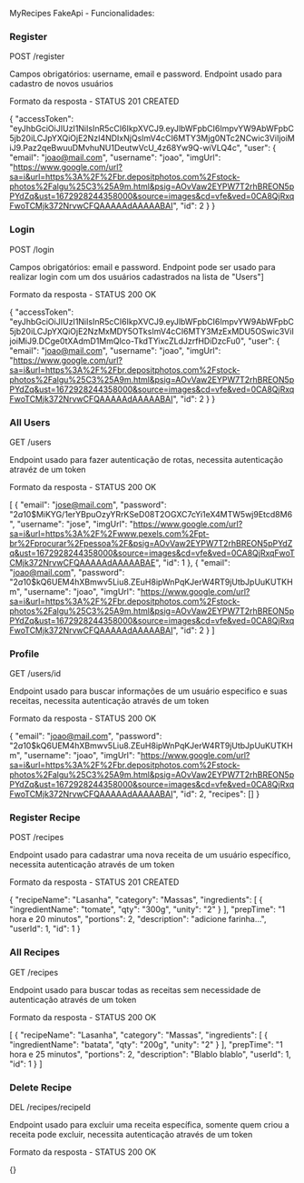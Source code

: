 MyRecipes FakeApi - Funcionalidades:

### Register

POST /register

Campos obrigatórios: username, email e password.
Endpoint usado para cadastro de novos usuários

Formato da resposta - STATUS 201 CREATED

{
"accessToken": "eyJhbGciOiJIUzI1NiIsInR5cCI6IkpXVCJ9.eyJlbWFpbCI6ImpvYW9AbWFpbC5jb20iLCJpYXQiOjE2NzI4NDIxNjQsImV4cCI6MTY3Mjg0NTc2NCwic3ViIjoiMiJ9.Paz2qeBwuuDMvhuNU1DeutwVcU_4z68Yw9Q-wiVLQ4c",
"user": {
"email": "joao@mail.com",
"username": "joao",
"imgUrl": "https://www.google.com/url?sa=i&url=https%3A%2F%2Fbr.depositphotos.com%2Fstock-photos%2Falgu%25C3%25A9m.html&psig=AOvVaw2EYPW7T2rhBREON5pPYdZq&ust=1672928244358000&source=images&cd=vfe&ved=0CA8QjRxqFwoTCMjk372NrvwCFQAAAAAdAAAAABAI",
"id": 2
}
}

### Login

POST /login

Campos obrigatórios: email e password.
Endpoint pode ser usado para realizar login com um dos usuários cadastrados na lista de "Users"]

Formato da resposta - STATUS 200 OK

{
"accessToken": "eyJhbGciOiJIUzI1NiIsInR5cCI6IkpXVCJ9.eyJlbWFpbCI6ImpvYW9AbWFpbC5jb20iLCJpYXQiOjE2NzMxMDY5OTksImV4cCI6MTY3MzExMDU5OSwic3ViIjoiMiJ9.DCge0tXAdmD1MmQlco-TkdTYixcZLdJzrfHDiDzcFu0",
"user": {
"email": "joao@mail.com",
"username": "joao",
"imgUrl": "https://www.google.com/url?sa=i&url=https%3A%2F%2Fbr.depositphotos.com%2Fstock-photos%2Falgu%25C3%25A9m.html&psig=AOvVaw2EYPW7T2rhBREON5pPYdZq&ust=1672928244358000&source=images&cd=vfe&ved=0CA8QjRxqFwoTCMjk372NrvwCFQAAAAAdAAAAABAI",
"id": 2
}
}

### All Users

GET /users

Endpoint usado para fazer autenticação de rotas, necessita autenticação atravéz de um token

Formato da resposta - STATUS 200 OK

[
{
"email": "jose@mail.com",
"password": "$2a$10$MiKYG/1erYBpuOzyYRrKSeD08T2OGXC7cYi1eX4MTW5wj9Etcd8M6",
"username": "jose",
"imgUrl": "https://www.google.com/url?sa=i&url=https%3A%2F%2Fwww.pexels.com%2Fpt-br%2Fprocurar%2Fpessoa%2F&psig=AOvVaw2EYPW7T2rhBREON5pPYdZq&ust=1672928244358000&source=images&cd=vfe&ved=0CA8QjRxqFwoTCMjk372NrvwCFQAAAAAdAAAAABAE",
"id": 1
},
{
"email": "joao@mail.com",
"password": "$2a$10$kQ6UEM4hXBmwv5Liu8.ZEuH8ipWnPqKJerW4RT9jUtbJpUuKUTKHm",
"username": "joao",
"imgUrl": "https://www.google.com/url?sa=i&url=https%3A%2F%2Fbr.depositphotos.com%2Fstock-photos%2Falgu%25C3%25A9m.html&psig=AOvVaw2EYPW7T2rhBREON5pPYdZq&ust=1672928244358000&source=images&cd=vfe&ved=0CA8QjRxqFwoTCMjk372NrvwCFQAAAAAdAAAAABAI",
"id": 2
}
]

### Profile

GET /users/id

Endpoint usado para buscar informações de um usuário especifico e suas receitas, necessita autenticação através de um token

Formato da resposta - STATUS 200 OK

{
"email": "joao@mail.com",
"password": "$2a$10$kQ6UEM4hXBmwv5Liu8.ZEuH8ipWnPqKJerW4RT9jUtbJpUuKUTKHm",
"username": "joao",
"imgUrl": "https://www.google.com/url?sa=i&url=https%3A%2F%2Fbr.depositphotos.com%2Fstock-photos%2Falgu%25C3%25A9m.html&psig=AOvVaw2EYPW7T2rhBREON5pPYdZq&ust=1672928244358000&source=images&cd=vfe&ved=0CA8QjRxqFwoTCMjk372NrvwCFQAAAAAdAAAAABAI",
"id": 2,
"recipes": []
}

### Register Recipe

POST /recipes

Endpoint usado para cadastrar uma nova receita de um usuário específico, necessita autenticação através de um token

Formato da resposta - STATUS 201 CREATED

{
"recipeName": "Lasanha",
"category": "Massas",
"ingredients": [
{
"ingredientName": "tomate",
"qty": "300g",
"unity": "2"
}
],
"prepTime": "1 hora e 20 minutos",
"portions": 2,
"description": "adicione farinha...",
"userId": 1,
"id": 1
}

### All Recipes

GET /recipes

Endpoint usado para buscar todas as receitas sem necessidade de autenticação através de um token

Formato da resposta - STATUS 200 OK

[
{
"recipeName": "Lasanha",
"category": "Massas",
"ingredients": [
{
"ingredientName": "batata",
"qty": "200g",
"unity": "2"
}
],
"prepTime": "1 hora e 25 minutos",
"portions": 2,
"description": "Blablo blablo",
"userId": 1,
"id": 1
}
]

### Delete Recipe

DEL /recipes/recipeId

Endpoint usado para excluir uma receita específica, somente quem criou a receita pode excluir, necessita autenticação através de um token

Formato da resposta - STATUS 200 OK

{}
